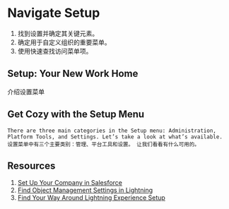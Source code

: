 # Navigate Setup
1. 找到设置并确定其关键元素。
2. 确定用于自定义组织的重要菜单。
3. 使用快速查找访问菜单项。

## Setup: Your New Work Home
介绍设置菜单

## Get Cozy with the Setup Menu
```
There are three main categories in the Setup menu: Administration, Platform Tools, and Settings. Let’s take a look at what’s available.
设置菜单中有三个主要类别：管理、平台工具和设置。 让我们看看有什么可用的。
```

## Resources
1. [Set Up Your Company in Salesforce](https://help.salesforce.com/s/articleView?id=sf.admin_profile.htm&type=5)
2. [Find Object Management Settings in Lightning](https://help.salesforce.com/s/articleView?id=sf.extend_click_find_objectmgmt_lex.htm&type=5)
3. [Find Your Way Around Lightning Experience Setup](https://help.salesforce.com/s/articleView?id=sf.lex_find_your_way_around_setup.htm&type=5)